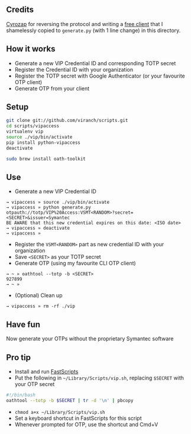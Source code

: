 ## Credits

[Cyrozap](https://www.cyrozap.com/2014/09/29/reversing-the-symantec-vip-access-provisioning-protocol/) for reversing the protocol and writing a [free client](https://github.com/cyrozap/python-vipaccess) that I shamelessly copied to `generate.py` (with 1 line change) in this directory.

## How it works

* Generate a new VIP Credential ID and corresponding TOTP secret
* Register the Credential ID with your organization
* Register the TOTP secret with Google Authenticator (or your favourite OTP client)
* Generate OTP from your client

## Setup

```bash
git clone git://github.com/viranch/scripts.git
cd scripts/vipaccess
virtualenv vip
source ./vip/bin/activate
pip install python-vipaccess
deactivate

sudo brew install oath-toolkit
```

## Use

* Generate a new VIP Credential ID
```
→ vipaccess » source ./vip/bin/activate
→ vipaccess » python generate.py
otpauth://totp/VIP%20Access:VSMT<RANDOM>?secret=<SECRET>&issuer=Symantec
BE AWARE that this new credential expires on this date: <ISO date>
→ vipaccess » deactivate
→ vipaccess »
```

* Register the `VSMT<RANDOM>` part as new credential ID with your organization
* Save `<SECRET>` as your TOTP secret
* Generate OTP (using my favourite CLI OTP client)
```
→ ~ » oathtool --totp -b <SECRET>
927899
→ ~ »
```

* (Optional) Clean up
```
→ vipaccess » rm -rf ./vip
```

## Have fun

Now generate your OTPs without the proprietary Symantec software

## Pro tip

* Install and run [FastScripts](https://red-sweater.com/fastscripts/)
* Put the following in `~/Library/Scripts/vip.sh`, replacing `$SECRET` with your OTP secret
```bash
#!/bin/bash
oathtool --totp -b $SECRET | tr -d '\n' | pbcopy
```
* `chmod a+x ~/Library/Scripts/vip.sh`
* Set a keyboard shortcut in FastScripts for this script
* Whenever prompted for OTP, use the shortcut and Cmd+V
